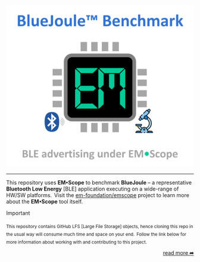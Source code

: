 <p align="center">
    <img src="docs/images/logo.png" alt="Logo" width="680">
</p>

---

This repository uses **EM&bull;Scope** to benchmark **BlueJoule** &ndash; a representative **Bluetooth Low Energy** [BLE] application executing on a wide-range of HW/SW platforms.&thinsp; Visit the [em-foundation/emscope](https://github.com/em-foundation/emscope) project to learn more about the **EM&bull;Scope** tool itself.

> [!IMPORTANT]
> <sub>This repository contains GitHub LFS [Large File Storage] objects, hence cloning this repo in the usual way will consume much time and space on your end.&thinsp; Follow the link below for more information about working with and contributing to this project.</sub>

<p align="right">
  <a href="docs/ReadMore.md">read more<b>&nbsp;&#x27a6;</b></a>
</p>

